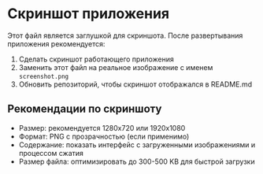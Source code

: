 # Скриншот приложения

Этот файл является заглушкой для скриншота. После развертывания приложения рекомендуется:

1. Сделать скриншот работающего приложения
2. Заменить этот файл на реальное изображение с именем `screenshot.png`
3. Обновить репозиторий, чтобы скриншот отображался в README.md

## Рекомендации по скриншоту

- Размер: рекомендуется 1280x720 или 1920x1080
- Формат: PNG с прозрачностью (если применимо)
- Содержание: показать интерфейс с загруженными изображениями и процессом сжатия
- Размер файла: оптимизировать до 300-500 KB для быстрой загрузки
